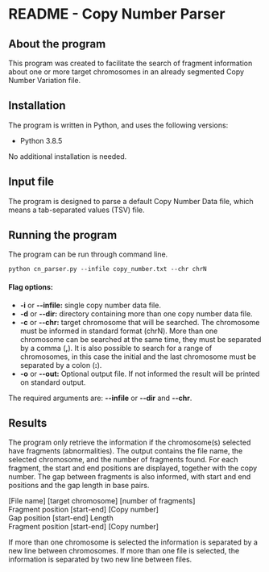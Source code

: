 # README - Copy Number  Parser

##  About the program

This program was created to facilitate the search of fragment information about one or more target chromosomes in an already segmented Copy Number Variation file.

## Installation

The program is written in Python, and uses the following versions:

- Python 3.8.5

No additional installation is needed.

## Input file

The program is designed to parse a default Copy Number Data file, which means a tab-separated values (TSV) file.

## Running the program

The program can be run through command line.

```
python cn_parser.py --infile copy_number.txt --chr chrN
```

#### Flag options:

- **-i** or **--infile:** single copy number data file.
- **-d** or **--dir:** directory containing more than one copy number data file.
- **-c** or **--chr:** target chromosome that will be searched. The chromosome must be informed in standard format (chrN). More than one chromosome can be searched at the same time, they must be separated by a comma (**,**). It is also possible to search for a range of chromosomes, in this case the initial and the last chromosome must be separated by a colon (**:**). 
- **-o** or **--out:** Optional output file. If not informed the result will be printed on standard output.

The required arguments are: **--infile** or **--dir** and **--chr**.  

## Results

The program only retrieve the information if the chromosome(s) selected have fragments (abnormalities). The output contains the file name, the selected chromosome, and the number of fragments found. For each fragment, the start and end positions are displayed, together with the copy number. The gap between fragments is also informed, with start and end positions and the gap length in base pairs. 

[File name] [target chromosome] [number of fragments]  
Fragment position [start-end] [Copy number]  
Gap position [start-end]  Length  
Fragment position [start-end] [Copy number]  

If more than one chromosome is selected the information is separated by a new line between chromosomes. If more than one file is selected, the information is separated by two new line between files.

